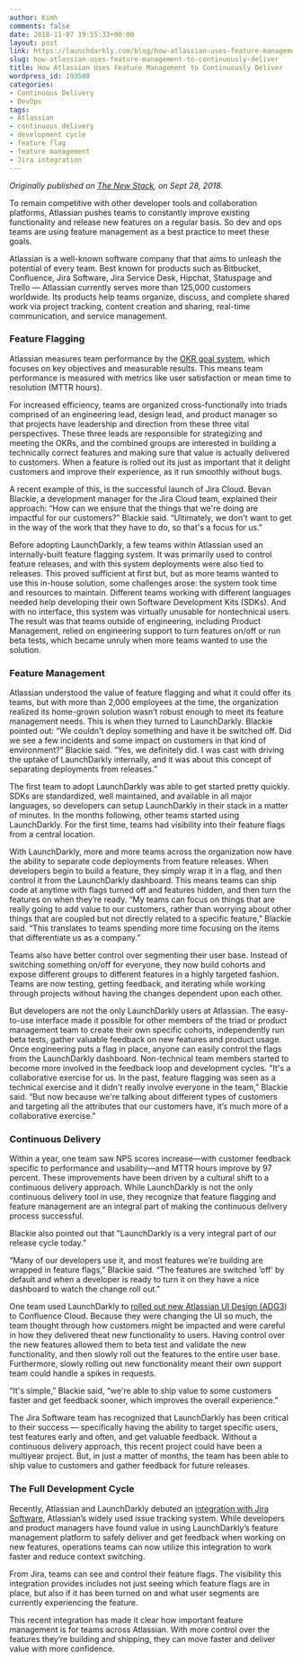 ```yaml
---
author: Kimh
comments: false
date: 2018-11-07 19:55:33+00:00
layout: post
link: https://launchdarkly.com/blog/how-atlassian-uses-feature-management-to-continuously-deliver/
slug: how-atlassian-uses-feature-management-to-continuously-deliver
title: How Atlassian Uses Feature Management to Continuously Deliver
wordpress_id: 193508
categories:
- Continuous Delivery
- DevOps
tags:
- Atlassian
- continuous delivery
- development cycle
- feature flag
- feature management
- Jira integration
---
```


_Originally published on [The New Stack](https://thenewstack.io/how-atlassian-uses-feature-management-to-continuously-deliver/), on Sept 28, 2018._

To remain competitive with other developer tools and collaboration platforms, Atlassian pushes teams to constantly improve existing functionality and release new features on a regular basis. So dev and ops teams are using feature management as a best practice to meet these goals.

Atlassian is a well-known software company that that aims to unleash the potential of every team. Best known for products such as Bitbucket, Confluence, Jira Software, Jira Service Desk, Hipchat, Statuspage and Trello — Atlassian currently serves more than 125,000 customers worldwide. Its products help teams organize, discuss, and complete shared work via project tracking, content creation and sharing, real-time communication, and service management.


### Feature Flagging


Atlassian measures team performance by the [OKR goal system](https://rework.withgoogle.com/guides/set-goals-with-okrs/), which focuses on key objectives and measurable results. This means team performance is measured with metrics like user satisfaction or mean time to resolution (MTTR hours). 

For increased efficiency, teams are organized cross-functionally into triads comprised of an engineering lead, design lead, and product manager so that projects have leadership and direction from these three vital perspectives. These three leads are responsible for strategizing and meeting the OKRs, and the combined groups are interested in building a technically correct features and making sure that value is actually delivered to customers. When a feature is rolled out its just as important that it delight customers and improve their experience, as it run smoothly without bugs. 

A recent example of this, is the successful launch of Jira Cloud. Bevan Blackie, a development manager for the Jira Cloud team, explained their approach: “How can we ensure that the things that we're doing are impactful for our customers?” Blackie said. “Ultimately, we don't want to get in the way of the work that they have to do, so that's a focus for us."

Before adopting LaunchDarkly, a few teams within Atlassian used an internally-built feature flagging system. It was primarily used to control feature releases, and with this system deployments were also tied to releases. This proved sufficient at first but, but as more teams wanted to use this in-house solution, some challenges arose: the system took time and resources to maintain. Different teams working with different languages needed help developing their own Software Development Kits (SDKs). And with no interface, this system was virtually unusable for nontechnical users. The result was that teams outside of engineering, including Product Management, relied on engineering support to turn features on/off or run beta tests, which became unruly when more teams wanted to use the solution. 


### Feature Management


Atlassian understood the value of feature flagging and what it could offer its teams, but with more than 2,000 employees at the time, the organization realized its home-grown solution wasn’t robust enough to meet its feature management needs. This is when they turned to LaunchDarkly. Blackie pointed out: “We couldn't deploy something and have it be switched off. Did we see a few incidents and some impact on customers in that kind of environment?” Blackie said. “Yes, we definitely did. I was cast with driving the uptake of LaunchDarkly internally, and it was about this concept of separating deployments from releases.”

The first team to adopt LaunchDarkly was able to get started pretty quickly. SDKs are standardized, well maintained, and available in all major languages, so developers can setup LaunchDarkly in their stack in a matter of minutes. In the months following, other teams started using LaunchDarkly. For the first time, teams had visibility into their feature flags from a central location. 

With LaunchDarkly, more and more teams across the organization now have the ability to separate code deployments from feature releases. When developers begin to build a feature, they simply wrap it in a flag, and then control it from the LaunchDarkly dashboard. This means teams can ship code at anytime with flags turned off and features hidden, and then turn the features on when they’re ready. “My teams can focus on things that are really going to add value to our customers, rather than worrying about other things that are coupled but not directly related to a specific feature,” Blackie said. “This translates to teams spending more time focusing on the items that differentiate us as a company.” 

Teams also have better control over segmenting their user base. Instead of switching something on/off for everyone, they now build cohorts and expose different groups to different features in a highly targeted fashion. Teams are now testing, getting feedback, and iterating while working through projects without having the changes dependent upon each other. 

But developers are not the only LaunchDarkly users at Atlassian. The easy-to-use interface made it possible for other members of the triad or product management team to create their own specific cohorts, independently run beta tests, gather valuable feedback on new features and product usage. Once engineering puts a flag in place, anyone can easily control the flags from the LaunchDarkly dashboard. Non-technical team members started to become more involved in the feedback loop and development cycles. "It's a collaborative exercise for us. In the past, feature flagging was seen as a technical exercise and it didn't really involve everyone in the team,” Blackie said. “But now because we're talking about different types of customers and targeting all the attributes that our customers have, it’s much more of a collaborative exercise." 


### Continuous Delivery


Within a year, one team saw NPS scores increase—with customer feedback specific to performance and usability—and MTTR hours improve by 97 percent. These improvements have been driven by a cultural shift to a continuous delivery approach. While LaunchDarkly is not the only continuous delivery tool in use, they recognize that feature flagging and feature management are an integral part of making the continuous delivery process successful. 

Blackie also pointed out that "LaunchDarkly is a very integral part of our release cycle today.” 

“Many of our developers use it, and most features we’re building are wrapped in feature flags,” Blackie said. “The features are switched ‘off’ by default and when a developer is ready to turn it on they have a nice dashboard to watch the change roll out." 

One team used LaunchDarkly to [rolled out new Atlassian UI Design (ADG3](https://blog.launchdarkly.com/the-customers-wont-be-happy-how-atlassian-rolled-out-a-large-scale-ui-change-for-confluence-cloud/)) to Confluence Cloud. Because they were changing the UI so much, the team thought through how customers might be impacted and were careful in how they delivered theat new functionality to users. Having control over the new features allowed them to beta test and validate the new functionality, and then slowly roll out the features to the entire user base. Furthermore, slowly rolling out new functionality meant their own support team could handle a spikes in requests. 

“It's simple,” Blackie said, “we're able to ship value to some customers faster and get feedback sooner, which improves the overall experience.” 

The Jira Software team has recognized that LaunchDarkly has been critical to their success — specifically having the ability to target specific users, test features early and often, and get valuable feedback. Without a continuous delivery approach, this recent project could have been a multiyear project. But, in just a matter of months, the team has been able to ship value to customers and gather feedback for future releases.  


### The Full Development Cycle


Recently, Atlassian and LaunchDarkly debuted an [integration with Jira Software](https://www.atlassian.com/blog/jira-software/feature-flagging-integrations), Atlassian’s widely used issue tracking system. While developers and product managers have found value in using LaunchDarkly’s feature management platform to safely deliver and get feedback when working on new features, operations teams can now utilize this integration to work faster and reduce context switching. 

From Jira, teams can see and control their feature flags. The visibility this integration provides includes not just seeing which feature flags are in place, but also if it has been turned on and what user segments are currently experiencing the feature.  

This recent integration has made it clear how important feature management is for teams across Atlassian. With more control over the features they’re building and shipping, they can move faster and deliver value with more confidence.
